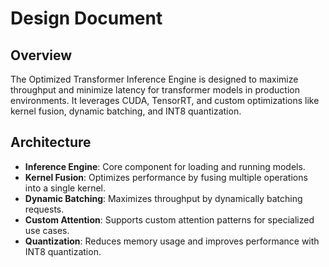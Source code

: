 # Design Document

## Overview
The Optimized Transformer Inference Engine is designed to maximize throughput and minimize latency for transformer models in production environments. It leverages CUDA, TensorRT, and custom optimizations like kernel fusion, dynamic batching, and INT8 quantization.

## Architecture
- **Inference Engine**: Core component for loading and running models.
- **Kernel Fusion**: Optimizes performance by fusing multiple operations into a single kernel.
- **Dynamic Batching**: Maximizes throughput by dynamically batching requests.
- **Custom Attention**: Supports custom attention patterns for specialized use cases.
- **Quantization**: Reduces memory usage and improves performance with INT8 quantization.